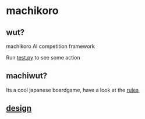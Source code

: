 # machikoro

## wut?

machikoro AI competition framework

Run [test.py](test.py) to see some action

## machiwut?

Its a cool japanese boardgame, have a look at the [rules](http://idwgames.com/wp-content/uploads/2015/02/Machi-RULES-reduced.pdf)

## [design](design.md)
